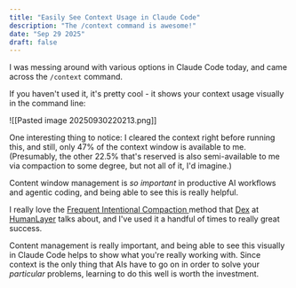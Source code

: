 ```yaml
---
title: "Easily See Context Usage in Claude Code"
description: "The /context command is awesome!"
date: "Sep 29 2025"
draft: false
---
```


I was messing around with various options in Claude Code today, and came across the `/context` command. 

If you haven't used it, it's pretty cool - it shows your context usage visually in the command line:

![[Pasted image 20250930220213.png]]

One interesting thing to notice: I cleared the context right before running this, and still, only 47% of the context window is available to me. (Presumably, the other 22.5% that's reserved is also semi-available to me via compaction to some degree, but not all of it, I'd imagine.)

Content window management is *so important* in productive AI workflows and agentic coding, and being able to see this is really helpful. 

I really love the [Frequent Intentional Compaction ](https://github.com/humanlayer/advanced-context-engineering-for-coding-agents/blob/main/ace-fca.md)method that [Dex](https://www.linkedin.com/in/dexterihorthy/) at [HumanLayer](www.humanlayer.dev) talks about, and I've used it a handful of times to really great success. 

Content management is really important, and being able to see this visually in Claude Code helps to show what you're really working with. Since context is the only thing that AIs have to go on in order to solve your *particular* problems, learning to do this well is worth the investment. 